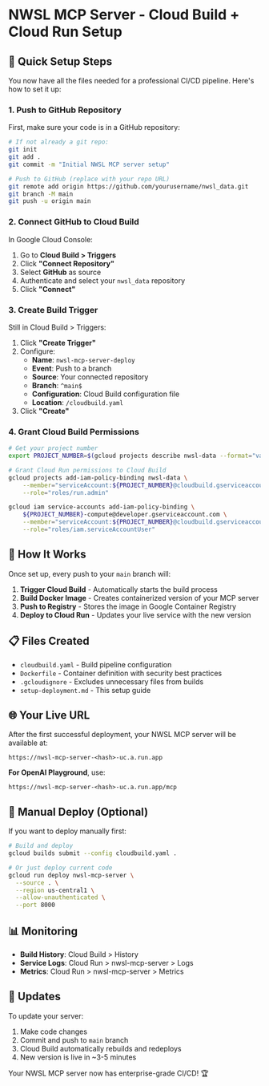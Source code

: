 # NWSL MCP Server - Cloud Build + Cloud Run Setup

## 🚀 Quick Setup Steps

You now have all the files needed for a professional CI/CD pipeline. Here's how to set it up:

### 1. Push to GitHub Repository

First, make sure your code is in a GitHub repository:

```bash
# If not already a git repo:
git init
git add .
git commit -m "Initial NWSL MCP server setup"

# Push to GitHub (replace with your repo URL)
git remote add origin https://github.com/yourusername/nwsl_data.git
git branch -M main
git push -u origin main
```

### 2. Connect GitHub to Cloud Build

In Google Cloud Console:

1. Go to **Cloud Build > Triggers**
2. Click **"Connect Repository"**
3. Select **GitHub** as source
4. Authenticate and select your `nwsl_data` repository
5. Click **"Connect"**

### 3. Create Build Trigger

Still in Cloud Build > Triggers:

1. Click **"Create Trigger"**
2. Configure:
   - **Name**: `nwsl-mcp-server-deploy`
   - **Event**: Push to a branch
   - **Source**: Your connected repository
   - **Branch**: `^main$`
   - **Configuration**: Cloud Build configuration file
   - **Location**: `/cloudbuild.yaml`
3. Click **"Create"**

### 4. Grant Cloud Build Permissions

```bash
# Get your project number
export PROJECT_NUMBER=$(gcloud projects describe nwsl-data --format="value(projectNumber)")

# Grant Cloud Run permissions to Cloud Build
gcloud projects add-iam-policy-binding nwsl-data \
    --member="serviceAccount:${PROJECT_NUMBER}@cloudbuild.gserviceaccount.com" \
    --role="roles/run.admin"

gcloud iam service-accounts add-iam-policy-binding \
    ${PROJECT_NUMBER}-compute@developer.gserviceaccount.com \
    --member="serviceAccount:${PROJECT_NUMBER}@cloudbuild.gserviceaccount.com" \
    --role="roles/iam.serviceAccountUser"
```

## 🔄 How It Works

Once set up, every push to your `main` branch will:

1. **Trigger Cloud Build** - Automatically starts the build process
2. **Build Docker Image** - Creates containerized version of your MCP server
3. **Push to Registry** - Stores the image in Google Container Registry
4. **Deploy to Cloud Run** - Updates your live service with the new version

## 📋 Files Created

- `cloudbuild.yaml` - Build pipeline configuration
- `Dockerfile` - Container definition with security best practices
- `.gcloudignore` - Excludes unnecessary files from builds
- `setup-deployment.md` - This setup guide

## 🌐 Your Live URL

After the first successful deployment, your NWSL MCP server will be available at:

```
https://nwsl-mcp-server-<hash>-uc.a.run.app
```

**For OpenAI Playground**, use:
```
https://nwsl-mcp-server-<hash>-uc.a.run.app/mcp
```

## 🔧 Manual Deploy (Optional)

If you want to deploy manually first:

```bash
# Build and deploy
gcloud builds submit --config cloudbuild.yaml .

# Or just deploy current code
gcloud run deploy nwsl-mcp-server \
  --source . \
  --region us-central1 \
  --allow-unauthenticated \
  --port 8000
```

## 📊 Monitoring

- **Build History**: Cloud Build > History
- **Service Logs**: Cloud Run > nwsl-mcp-server > Logs
- **Metrics**: Cloud Run > nwsl-mcp-server > Metrics

## 🔄 Updates

To update your server:
1. Make code changes
2. Commit and push to `main` branch
3. Cloud Build automatically rebuilds and redeploys
4. New version is live in ~3-5 minutes

Your NWSL MCP server now has enterprise-grade CI/CD! 🏆
